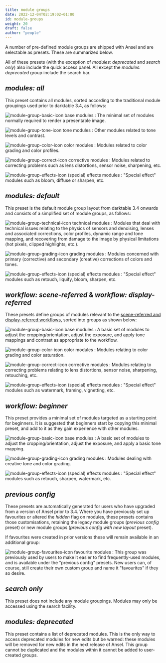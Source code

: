```yaml
---
title: module groups
date: 2022-12-04T02:19:02+01:00
id: module-groups
weight: 20
draft: false
author: "people"
---
```


A number of pre-defined module groups are shipped with Ansel and are selectable as presets. These are summarized below.

All of these presets (with the exception of _modules: deprecated_ and _search only_) also include the quick access panel. All except the _modules: deprecated_ group include the search bar.

## _modules: all_

This preset contains all modules, sorted according to the traditional module groupings used prior to darktable 3.4, as follows:

![module-group-basic-icon](module-group-basic-icon.png#icon) base modules
: The minimal set of modules normally required to render a presentable image.

![module-group-tone-icon](module-group-tone-icon.png#icon) tone modules
: Other modules related to tone levels and contrast.

![module-group-color-icon](module-group-color-icon.png#icon) color modules
: Modules related to color grading and color profiles.

![module-group-correct-icon](module-group-correct-icon.png#icon) corrective modules
: Modules related to correcting problems such as lens distortions, sensor noise, sharpening, etc.

![module-group-effects-icon](module-group-effects-icon.png#icon) (special) effects modules
: "Special effect" modules such as bloom, diffuse or sharpen, etc.

## _modules: default_

This preset is the default module group layout from darktable 3.4 onwards and consists of a simplified set of module groups, as follows:

![module-group-technical-icon](module-group-technical-icon.png#icon) technical modules
: Modules that deal with technical issues relating to the physics of sensors and denoising, lenses and associated corrections, color profiles, dynamic range and tone mapping, and recovering from damage to the image by physical limitations (hot pixels, clipped highlights, etc.).

![module-group-grading-icon](module-group-grading-icon.png#icon) grading modules
: Modules concerned with primary (corrective) and secondary (creative) corrections of colors and tones.

![module-group-effects-icon](module-group-effects-icon.png#icon) (special) effects modules
: "Special effect" modules such as retouch, liquify, bloom, sharpen, etc.

## _workflow: scene-referred_ & _workflow: display-referred_

These presets define groups of modules relevant to the [scene-referred and display-referred workflows](../pixelpipe/the-pixelpipe-and-module-order.md#module-order-and-workflows), sorted into groups as shown below:

![module-group-basic-icon](module-group-basic-icon.png#icon) base modules
: A basic set of modules to adjust the cropping/orientation, adjust the exposure, and apply tone mappings and contrast as appropriate to the workflow.

![module-group-color-icon](module-group-color-icon.png#icon) color modules
: Modules relating to color grading and color saturation.

![module-group-correct-icon](module-group-correct-icon.png#icon) corrective modules
: Modules relating to correcting problems relating to lens distortions, sensor noise, sharpening, retouching, etc.

![module-group-effects-icon](module-group-effects-icon.png#icon) (special) effects modules
: "Special effect" modules such as watermark, framing, vignetting, etc.

## _workflow: beginner_

This preset provides a minimal set of modules targeted as a starting point for beginners. It is suggested that beginners start by copying this minimal preset, and add to it as they gain experience with other modules.

![module-group-basic-icon](module-group-basic-icon.png#icon) base modules
: A basic set of modules to adjust the cropping/orientation, adjust the exposure, and apply a basic tone mapping.

![module-group-grading-icon](module-group-grading-icon.png#icon) grading modules
: Modules dealing with creative tone and color grading.

![module-group-effects-icon](module-group-effects-icon.png#icon) (special) effects modules
: "Special effect" modules such as retouch, sharpen, watermark, etc.

## _previous config_

These presets are automatically generated for users who have upgraded from a version of Ansel prior to 3.4. Where you have previously set up favourites or altered the _hidden_ flag on modules, these presets contains those customisations, retaining the legacy module groups (_previous config_ preset) or new module groups (_previous config with new layout_ preset).

If favourites were created in prior versions these will remain available in an additional group:

![module-group-favourites-icon](module-group-favorites-icon.png#icon) favourite modules
: This group was previously used by users to make it easier to find frequently-used modules, and is available under the "previous config" presets. New users can, of course, still create their own custom group and name it "favourites" if they so desire.

## _search only_

This preset does not include any module groupings. Modules may only be accessed using the search facility.

## _modules: deprecated_

This preset contains a list of deprecated modules. This is the only way to access deprecated modules for new edits but be warned: these modules will be removed for new edits in the next release of Ansel. This group cannot be duplicated and the modules within it cannot be added to user-created groups.
